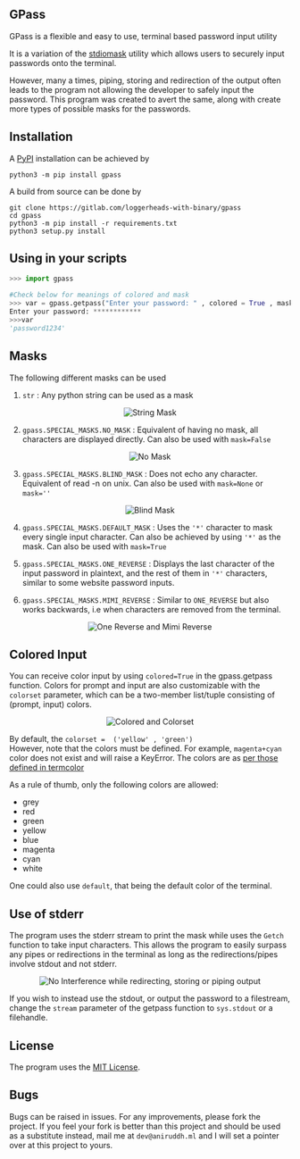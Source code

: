 ## GPass

GPass is a flexible and easy to use, terminal based password input utility

It is a variation of the [stdiomask](https://pypi.org/project/stdiomask) utility which allows users to securely input passwords onto the terminal. 

However, many a times, piping, storing and redirection of the output often leads to the program not allowing the developer to safely input the password. This program was created to avert the same, along with create more types of possible masks for the passwords. 

## Installation 

A [PyPI](https://pypi.org) installation can be achieved by 

```
python3 -m pip install gpass 
```    

A build from source can be done by 

```
git clone https://gitlab.com/loggerheads-with-binary/gpass
cd gpass
python3 -m pip install -r requirements.txt 
python3 setup.py install
```


## Using in your scripts 

```python
>>> import gpass

#Check below for meanings of colored and mask 
>>> var = gpass.getpass("Enter your password: " , colored = True , mask = gpass.SPECIAL_MASKS.MIMI_REVERSE)
Enter your password: ************
>>>var
'password1234' 
```

## Masks 

The following different masks can be used 

1. `str` : Any python string can be used as a mask 

<p align="center">
  <img src="./images/str.gif" alt="String Mask"  />
</p>

2. `gpass.SPECIAL_MASKS.NO_MASK` : Equivalent of having no mask, all characters are displayed directly. Can also be used with `mask=False`

<p align="center">
  <img src="./images/no-mask.gif" alt="No Mask"  />
</p>


3. `gpass.SPECIAL_MASKS.BLIND_MASK` : Does not echo any character. Equivalent of read -n on unix. Can also be used with `mask=None` or `mask=''`
   
<p align="center">
  <img src="./images/blind-mask.gif" alt="Blind Mask"  />
</p>

4. `gpass.SPECIAL_MASKS.DEFAULT_MASK` : Uses the `'*'` character to mask every single input character. Can also be achieved by using `'*'` as the mask. Can also be used with `mask=True`

5. `gpass.SPECIAL_MASKS.ONE_REVERSE` : Displays the last character of the input password in plaintext, and the rest of them in `'*'` characters, similar to some website password inputs.

6. `gpass.SPECIAL_MASKS.MIMI_REVERSE` : Similar to `ONE_REVERSE` but also works backwards, i.e when characters are removed from the terminal. 

<p align="center">
  <img src="./images/reverses.gif" alt="One Reverse and Mimi Reverse"  />
</p>


## Colored Input 

You can receive color input by using `colored=True` in the gpass.getpass function. 
Colors for prompt and input are also customizable with the `colorset` parameter, which can be a two-member list/tuple consisting of (prompt, input) colors.

<p align="center">
  <img src="./images/colors.gif" alt="Colored and Colorset"  />
</p>


By default, the `colorset =  ('yellow' , 'green')`   
However, note that the colors must be defined. For example, `magenta+cyan` color does not exist and will raise a KeyError. The colors are as [per those defined in termcolor](https://pypi.org/project/termcolor) 

As a rule of thumb, only the following colors are allowed:
- grey
- red
- green
- yellow
- blue
- magenta
- cyan
- white

One could also use `default`, that being the default color of the terminal.

## Use of stderr 
The program uses the stderr stream to print the mask while uses the `Getch` function to take input characters. This allows the program to easily surpass any pipes or redirections in the terminal as long as the redirections/pipes involve stdout and not stderr. 

<p align="center">
  <img src="./images/stderr.gif" alt="No Interference while redirecting, storing or piping output"  />
</p>


If you wish to instead use the stdout, or output the password to a filestream, change the `stream` parameter of the getpass function to `sys.stdout` or a filehandle.

## License 

The program uses the [MIT License](./LICENSE). 

## Bugs 

Bugs can be raised in issues. For any improvements, please fork the project. If you feel your fork is better than this project and should be used as a substitute instead, mail me at `dev@aniruddh.ml` and I will set a pointer over at this project to yours. 